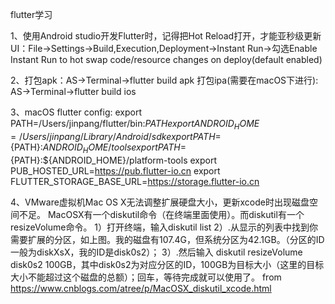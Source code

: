 flutter学习

1、使用Android studio开发Flutter时，记得把Hot Reload打开，才能亚秒级更新UI：File->Settings->Build,Execution,Deployment->Instant Run->勾选Enable Instant Run to hot swap code/resource changes on deploy(default enabled)

2、打包apk：AS->Terminal->flutter build apk
   打包ipa(需要在macOS下进行): AS->Terminal->flutter build ios

3、macOS flutter config:
export PATH=/Users/jinpang/flutter/bin:$PATH
export ANDROID_HOME=/Users/jinpang/Library/Android/sdk
export PATH=${PATH}:${ANDROID_HOME}/tools
export PATH=${PATH}:${ANDROID_HOME}/platform-tools
export PUB_HOSTED_URL=https://pub.flutter-io.cn
export FLUTTER_STORAGE_BASE_URL=https://storage.flutter-io.cn

4、VMware虚拟机Mac OS X无法调整扩展硬盘大小，更新xcode时出现磁盘空间不足。
MacOSX有一个diskutil命令（在终端里面使用）。而diskutil有一个resizeVolume命令。
1）打开终端，输入diskutil list
2）.从显示的列表中找到你需要扩展的分区，如上图。我的磁盘有107.4G，但系统分区为42.1GB。（分区的ID一般为diskXsX，我的ID是disk0s2）；
3）.然后输入 diskutil resizeVolume disk0s2 100GB，其中disk0s2为对应分区的ID，100GB为目标大小（这里的目标大小不能超过这个磁盘的总额）；回车，等待完成就可以使用了。
from https://www.cnblogs.com/atree/p/MacOSX_diskutil_xcode.html
